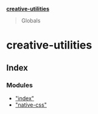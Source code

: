 **[creative-utilities](README.md)**

> Globals

# creative-utilities

## Index

### Modules

* ["index"](modules/_index_.md)
* ["native-css"](modules/_native_css_.md)
